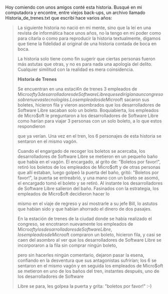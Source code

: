 <html><body><p>Hoy comiendo con unos amigos conté esta historia. Busqué en mi computadora y encontre, entre viejos back-ups, un archivo llamado Historia_de_trenes.txt que escribí hace varios años:



</p><blockquote>

La siguiente historia no nació en mi mente, sino que la leí en una revista de informática hace unos años, no la tengo en mi poder como para citarla o como para reproducir la historia textualmente, digamos que tiene la fidelidad al original de una historia contada de boca en boca.



La historia solo tiene como fin sugerir que ciertas personas fueron más astutas que otras, y no es para nada una apología del delito. Cualquier similitud con la realidad es mera coinsidencia.



<strong>Historia de Trenes</strong>



Se encuentran en una estaci¢n de trenes 3 empleados de Micro$oft y 3 desarrolladores de Software Libre que se dirigían a un congreso sobre nuevas tecnologías.  Los empleados de Micro$oft sacaron sus boletes, hicieron fila y vieron asombrados que los desarrolladores de Software Libre sacaban solo un boleto. Boquiabierta, los empleados de Micro$oft le preguntaron a los desarrolladores de Software Libre como harían para viajar 3 personas con un solo boleto, a lo que estos respondieron

que ya verían.  Una vez en el tren, los 6 personajes de esta historia se sentaron en el mismo vagón. 



Cuando el engargado de recoger los boletos se acercaba, los desarrolladores de Software Libre se metieron en un pequeño baño que había en el vagón. El encargado, al grito de: "Boletos por favor!", retiró los boletos de los empleados de Micro$oft y de otras personas que allí estaban, luego golpeó la puerta del baño, gritó: "Boletos por favor!", la puerta se entreabrió, y una mano con un boleto se asomó, el encargado tomó el boleto y se retiró. Al instante los desarrolladores de Software Libre salieron del baño.  Fasinados con la estrategia, los empleados de Micro$oft decidieron hacer lo

mismo en el viaje de regreso y así mostrarle a su jefe Bill, lo astutos que habían sido y que habían ahorrado el dinero de dos pasajes.



En la estación de trenes de la ciudad donde se había realizado el congreso, se encotraron nuevamente los empleados de Micro$oft y los desarrolladores de Software Libre, los empleados de Micro$oft compraron un boleto, hicieron fila, y casi se caen del asombro al ver que los desarrolladores de Software Libre se incorporaron a la fila sin comprar ningún boleto, 

pero sin hacerles ningún comentario, dejaron pasar la esena, confiando en la desventura que sus antagonistas sufrirían; los 6 se sentaron en el mismo vagón y en seguida los empleados de Micro$oft se metieron en uno de los baños del tren, instantes después, uno de los desarrolladores de Software

Libre se para, les golpea la puerta y grita: "boletos por favor!" :-)

</blockquote>



</body></html>